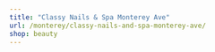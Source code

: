 ```yaml
---
title: "Classy Nails & Spa Monterey Ave"
url: /monterey/classy-nails-and-spa-monterey-ave/
shop: beauty
---
```

